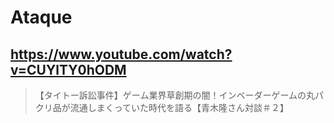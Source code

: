 # Ataque

## https://www.youtube.com/watch?v=CUYlTY0hODM

> 【タイトー訴訟事件】ゲーム業界草創期の闇！インベーダーゲームの丸パクリ品が流通しまくっていた時代を語る【青木隆さん対談＃２】 

